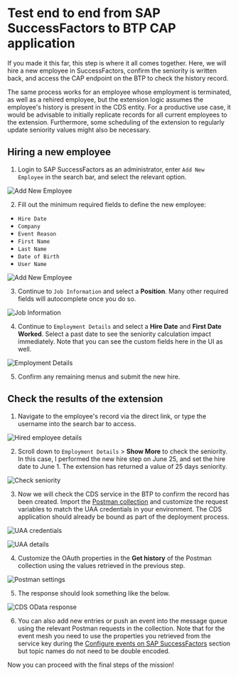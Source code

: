 # Test end to end from SAP SuccessFactors to BTP CAP application

 If you made it this far, this step is where it all comes together. Here, we will hire a new employee in SuccessFactors, confirm the seniority is written back, and access the CAP endpoint on the BTP to check the history record.

 The same process works for an employee whose employment is terminated, as well as a rehired employee, but the extension logic assumes the employee's history is present in the CDS entity. For a productive use case, it would be advisable to initially replicate records for all current employees to the extension. Furthermore, some scheduling of the extension to regularly update seniority values might also be necessary.

## Hiring a new employee

 1. Login to SAP SuccessFactors as an administrator, enter <code>Add New Employee</code> in the search bar, and select the relevant option.

  ![Add New Employee](./images/AddNewEmployee.png)

 2. Fill out the minimum required fields to define the new employee:

   -  <code>Hire Date</code>
   -  <code>Company</code>
   -  <code>Event Reason</code>
   -  <code>First Name</code>
   -  <code>Last Name</code>
   -  <code>Date of Birth</code>
   -  <code>User Name</code>

  ![Add New Employee](./images/hire-1.png)

 3. Continue to <code>Job Information</code> and select a **Position**. Many other required fields will autocomplete once you do so.

  ![Job Information](./images/hire-2.png)

 4. Continue to <code>Employment Details</code> and select a **Hire Date** and **First Date Worked**. Select a past date to see the seniority calculation impact immediately. Note that you can see the custom fields here in the UI as well.

  ![Employment Details](./images/hire-3.png)

 5. Confirm any remaining menus and submit the new hire.

## Check the results of the extension

 1. Navigate to the employee's record via the direct link, or type the username into the search bar to access.

  ![Hired employee details](./images/results-1.png)

2. Scroll down to <code>Employment Details</code> > **Show More** to check the seniority. In this case, I performed the new hire step on June 25, and set the hire date to June 1. The extension has returned a value of 25 days seniority.

  ![Check seniority](./images/results-2.png)

3. Now we will check the CDS service in the BTP to confirm the record has been created. Import the [Postman collection](./Seniority_Calculator.postman_collection.json) and customize the request variables to match the UAA credentials in your environment. The CDS application should already be bound as part of the deployment process.

  ![UAA credentials](./images/results-5.png)

  ![UAA details](./images/results-4.png)

4. Customize the OAuth properties in the **Get history** of the Postman collection using the values retrieved in the previous step.

  ![Postman settings](./images/results-6.png)

5. The response should look something like the below.

  ![CDS OData response](./images/results-3.png)

6. You can also add new entries or push an event into the message queue using the relevant Postman requests in the collection. Note that for the event mesh you need to use the properties you retrieved from the service key during the [Configure events on SAP SuccessFactors](../06-ConfigureEventsOnSAPSuccessFactors) section but topic names do not need to be double encoded.

Now you can proceed with the final steps of the mission!

